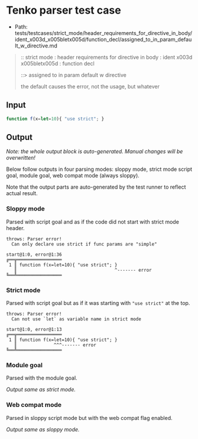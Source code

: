 # Tenko parser test case

- Path: tests/testcases/strict_mode/header_requirements_for_directive_in_body/ident_x003d_x005bletx005d/function_decl/assigned_to_in_param_default_w_directive.md

> :: strict mode : header requirements for directive in body : ident x003d x005bletx005d : function decl
>
> ::> assigned to in param default w directive
>
> the default causes the error, not the usage, but whatever

## Input


`````js
function f(x=let=10){ "use strict"; }
`````

## Output

_Note: the whole output block is auto-generated. Manual changes will be overwritten!_

Below follow outputs in four parsing modes: sloppy mode, strict mode script goal, module goal, web compat mode (always sloppy).

Note that the output parts are auto-generated by the test runner to reflect actual result.

### Sloppy mode

Parsed with script goal and as if the code did not start with strict mode header.

`````
throws: Parser error!
  Can only declare use strict if func params are "simple"

start@1:0, error@1:36
╔══╦═════════════════
 1 ║ function f(x=let=10){ "use strict"; }
   ║                                     ^------- error
╚══╩═════════════════

`````

### Strict mode

Parsed with script goal but as if it was starting with `"use strict"` at the top.

`````
throws: Parser error!
  Can not use `let` as variable name in strict mode

start@1:0, error@1:13
╔══╦═════════════════
 1 ║ function f(x=let=10){ "use strict"; }
   ║              ^^^------- error
╚══╩═════════════════

`````


### Module goal

Parsed with the module goal.

_Output same as strict mode._

### Web compat mode

Parsed in sloppy script mode but with the web compat flag enabled.

_Output same as sloppy mode._
